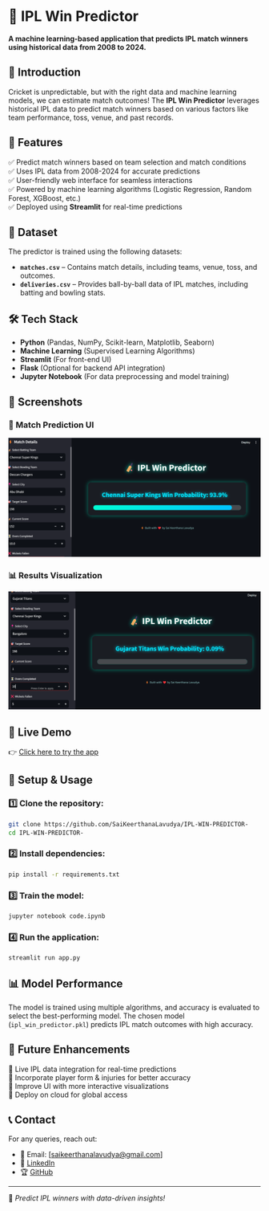 # 🏏 IPL Win Predictor

**A machine learning-based application that predicts IPL match winners using historical data from 2008 to 2024.**

## 📌 Introduction
Cricket is unpredictable, but with the right data and machine learning models, we can estimate match outcomes! The **IPL Win Predictor** leverages historical IPL data to predict match winners based on various factors like team performance, toss, venue, and past records.

## 🚀 Features
✅ Predict match winners based on team selection and match conditions  
✅ Uses IPL data from 2008-2024 for accurate predictions  
✅ User-friendly web interface for seamless interactions  
✅ Powered by machine learning algorithms (Logistic Regression, Random Forest, XGBoost, etc.)  
✅ Deployed using **Streamlit** for real-time predictions  

## 📂 Dataset
The predictor is trained using the following datasets:
- **`matches.csv`** – Contains match details, including teams, venue, toss, and outcomes.
- **`deliveries.csv`** – Provides ball-by-ball data of IPL matches, including batting and bowling stats.

## 🛠️ Tech Stack
- **Python** (Pandas, NumPy, Scikit-learn, Matplotlib, Seaborn)
- **Machine Learning** (Supervised Learning Algorithms)
- **Streamlit** (For front-end UI)
- **Flask** (Optional for backend API integration)
- **Jupyter Notebook** (For data preprocessing and model training)

## 📸 Screenshots

### 🏏 Match Prediction UI
![Match Prediction](https://github.com/SaiKeerthanaLavudya/IPL-WIN-PREDICTOR-/blob/main/Images/Screenshot%202025-04-05%20154829.png?raw=true)

### 📊 Results Visualization
![Results](https://github.com/SaiKeerthanaLavudya/IPL-WIN-PREDICTOR-/blob/main/Images/Screenshot%202025-04-05%20154930.png?raw=true)


## 🚀 Live Demo

👉 [Click here to try the app](http://localhost:8501/)

## 🔧 Setup & Usage
### 1️⃣ Clone the repository:
```bash
git clone https://github.com/SaiKeerthanaLavudya/IPL-WIN-PREDICTOR-
cd IPL-WIN-PREDICTOR-
```

### 2️⃣ Install dependencies:
```bash
pip install -r requirements.txt
```

### 3️⃣ Train the model:
```bash
jupyter notebook code.ipynb
```

### 4️⃣ Run the application:
```bash
streamlit run app.py
```

## 📊 Model Performance
The model is trained using multiple algorithms, and accuracy is evaluated to select the best-performing model. The chosen model (`ipl_win_predictor.pkl`) predicts IPL match outcomes with high accuracy.

## 📌 Future Enhancements
🚀 Live IPL data integration for real-time predictions  
🚀 Incorporate player form & injuries for better accuracy  
🚀 Improve UI with more interactive visualizations  
🚀 Deploy on cloud for global access  

## 📞 Contact
For any queries, reach out:
- 📧 Email: [saikeerthanalavudya@gmail.com]
- 🔗 [LinkedIn](https://www.linkedin.com/in/sai-keerthana-lavudya21/)
- 🏆 [GitHub](https://github.com/SaiKeerthanaLavudya)

---
🎯 *Predict IPL winners with data-driven insights!*
